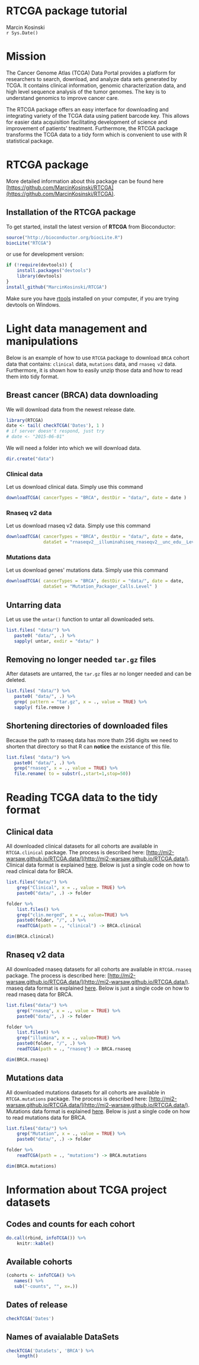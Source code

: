 # RTCGA package tutorial
Marcin Kosinski  
`r Sys.Date()`  







# Mission

The Cancer Genome Atlas (TCGA) Data Portal provides a platform for researchers to search, download, and analyze data sets generated by TCGA. It contains clinical information, genomic characterization data, and high level sequence analysis of the tumor genomes. The key is to understand genomics to improve cancer care. 

The RTCGA package offers an easy interface for downloading and integrating variety of the TCGA data using patient barcode key. This allows for easier data acquisition facilitating development of science and improvement of patients' treatment. Furthermore, the RTCGA package transforms the TCGA data to a tidy form which is convenient to use with R statistical package.


# RTCGA package

More detailed information about this package can be found
here [https://github.com/MarcinKosinski/RTCGA](https://github.com/MarcinKosinski/RTCGA).


## Installation of the RTCGA package
To get started, install the latest version of **RTCGA** from Bioconductor:

```r
source("http://bioconductor.org/biocLite.R")
biocLite("RTCGA")
```
or use for development version:

```r
if (!require(devtools)) {
    install.packages("devtools")
    library(devtools)
}
install_github("MarcinKosinski/RTCGA")
```

Make sure you have [rtools](http://cran.r-project.org/bin/windows/Rtools/) installed on your computer, if you are trying devtools on Windows.

# Light data management and manipulations

Below is an example of how to use `RTCGA` package to download `BRCA` cohort data that contains: `clinical` data, `mutations` data, and `rnaseq v2` data. Furthermore, it is shown how to easily unzip those data and how to read them into tidy format.


## Breast cancer (BRCA) data downloading

We will download data from the newest release date.


```r
library(RTCGA)
date <- tail( checkTCGA('Dates'), 1 )
# if server doesn't respond, just try
# date <- "2015-06-01"
```

We will need a folder into which we will download data.

```r
dir.create("data")
```


### Clinical data

Let us download clinical data. Simply use this command


```r
downloadTCGA( cancerTypes = "BRCA", destDir = "data/", date = date )
```

### Rnaseq v2 data

Let us download rnaseq v2 data. Simply use this command


```r
downloadTCGA( cancerTypes = "BRCA", destDir = "data/", date = date,
              dataSet = "rnaseqv2__illuminahiseq_rnaseqv2__unc_edu__Level_3__RSEM_genes_normalized__data.Level" )
```


### Mutations data

Let us download genes' mutations data. Simply use this command


```r
downloadTCGA( cancerTypes = "BRCA", destDir = "data/", date = date,
              dataSet = "Mutation_Packager_Calls.Level" )
```


## Untarring data

Let us use the `untar()` function to untar all downloaded sets.


```r
list.files( "data/") %>% 
   paste0( "data/", .) %>%
   sapply( untar, exdir = "data/" )
```

## Removing no longer needed `tar.gz` files

After datasets are untarred, the `tar.gz` files ar no longer needed and can be deleted.


```r
list.files( "data/") %>% 
   paste0( "data/", .) %>%
   grep( pattern = "tar.gz", x = ., value = TRUE) %>%
   sapply( file.remove )
```

## Shortening directories of downloaded files

Because the path to rnaseq data has more thatn 256 digits we need to shorten
that directory so that R can **notice** the existance of this file.


```r
list.files( "data/") %>% 
   paste0( "data/", .) %>%
   grep("rnaseq", x = ., value = TRUE) %>%    
   file.rename( to = substr(.,start=1,stop=50))
```

# Reading TCGA data to the tidy format

## Clinical data

All downloaded clinical datasets for all cohorts are available in `RTCGA.clinical` package. The process is described here: [http://mi2-warsaw.github.io/RTCGA.data/](http://mi2-warsaw.github.io/RTCGA.data/). Clinical data format is explained [here](https://wiki.nci.nih.gov/display/TCGA/Clinical+Data+Overview). Below is just a single code on how to read clinical data for BRCA.


```r
list.files("data/") %>%
    grep("Clinical", x = ., value = TRUE) %>%
    paste0("data/", .) -> folder

folder %>%
    list.files() %>%
    grep("clin.merged", x = ., value=TRUE) %>%
    paste0(folder, "/", .) %>%
    readTCGA(path = ., "clinical") -> BRCA.clinical

dim(BRCA.clinical)
```


## Rnaseq v2 data

All downloaded rnaseq datasets for all cohorts are available in `RTCGA.rnaseq` package. The process is described here: [http://mi2-warsaw.github.io/RTCGA.data/](http://mi2-warsaw.github.io/RTCGA.data/). rnaseq data format is explained [here](https://wiki.nci.nih.gov/display/TCGA/RNASeq+Version+2). Below is just a single code on how to read rnaseq data for BRCA.


```r
list.files("data/") %>%
    grep("rnaseq", x = ., value = TRUE) %>%
    paste0("data/", .) -> folder

folder %>%
    list.files() %>%
    grep("illumina", x = ., value=TRUE) %>%
    paste0(folder, "/", .) %>%
    readTCGA(path = ., "rnaseq") -> BRCA.rnaseq

dim(BRCA.rnaseq)
```


## Mutations data

All downloaded mutations datasets for all cohorts are available in `RTCGA.mutations` package. The process is described here: [http://mi2-warsaw.github.io/RTCGA.data/](http://mi2-warsaw.github.io/RTCGA.data/). Mutations data format is explained [here](https://wiki.nci.nih.gov/display/TCGA/Mutation+Annotation+Format+(MAF)+Specification). Below is just a single code on how to read mutations data for BRCA.


```r
list.files("data/") %>%
    grep("Mutation", x = ., value = TRUE) %>%
    paste0("data/", .) -> folder

folder %>% 
    readTCGA(path = ., "mutations") -> BRCA.mutations

dim(BRCA.mutations)
```

# Information about TCGA project datasets


## Codes and counts for each cohort


```r
do.call(rbind, infoTCGA()) %>%
    knitr::kable()
```


## Available cohorts


```r
(cohorts <- infoTCGA() %>% 
   names() %>% 
   sub("-counts", "", x=.))
```

## Dates of release


```r
checkTCGA('Dates')
```

## Names of avaialable DataSets



```r
checkTCGA('DataSets', 'BRCA') %>%
    length()
```




